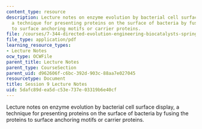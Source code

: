 ```yaml
---
content_type: resource
description: Lecture notes on enzyme evolution by bacterial cell surface display,
  a technique for presenting proteins on the surface of bacteria by fusing the proteins
  to surface anchoring motifs or carrier proteins.
file: /courses/7-344-directed-evolution-engineering-biocatalysts-spring-2008/5dafc89dea5dc53e737e03319b6e40cf_ses9_ln.pdf
file_type: application/pdf
learning_resource_types:
- Lecture Notes
ocw_type: OCWFile
parent_title: Lecture Notes
parent_type: CourseSection
parent_uid: d962606f-c6bc-392d-903c-88aa7e027045
resourcetype: Document
title: Session 9 Lecture Notes
uid: 5dafc89d-ea5d-c53e-737e-03319b6e40cf
---
```

Lecture notes on enzyme evolution by bacterial cell surface display, a technique for presenting proteins on the surface of bacteria by fusing the proteins to surface anchoring motifs or carrier proteins.

